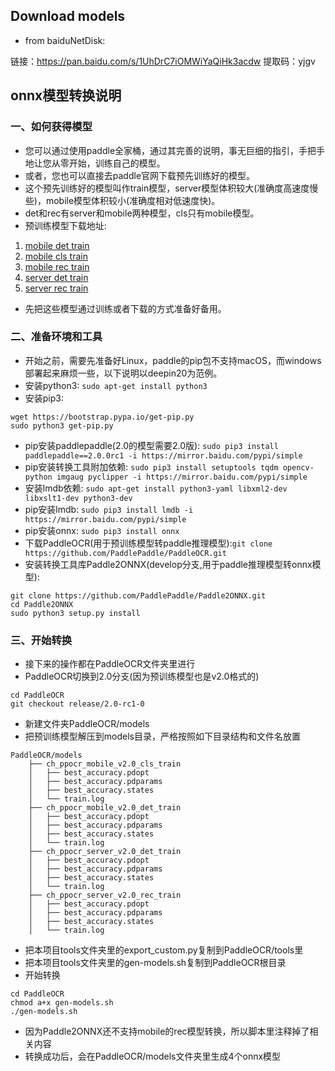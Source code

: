 ## Download models
* from baiduNetDisk:

链接：https://pan.baidu.com/s/1UhDrC7iOMWiYaQiHk3acdw 提取码：yjgv 

## onnx模型转换说明
### 一、如何获得模型
* 您可以通过使用paddle全家桶，通过其完善的说明，事无巨细的指引，手把手地让您从零开始，训练自己的模型。
* 或者，您也可以直接去paddle官网下载预先训练好的模型。
* 这个预先训练好的模型叫作train模型，server模型体积较大(准确度高速度慢些)，mobile模型体积较小(准确度相对低速度快)。
* det和rec有server和mobile两种模型，cls只有mobile模型。
* 预训练模型下载地址:
1. [mobile det train](https://paddleocr.bj.bcebos.com/dygraph_v2.0/ch/ch_ppocr_mobile_v2.0_det_train.tar)
2. [mobile cls train](https://paddleocr.bj.bcebos.com/dygraph_v2.0/ch/ch_ppocr_mobile_v2.0_cls_train.tar)
3. [mobile rec train](https://paddleocr.bj.bcebos.com/dygraph_v2.0/ch/ch_ppocr_mobile_v2.0_rec_train.tar)
4. [server det train](https://paddleocr.bj.bcebos.com/dygraph_v2.0/ch/ch_ppocr_server_v2.0_det_train.tar)
5. [server rec train](https://paddleocr.bj.bcebos.com/dygraph_v2.0/ch/ch_ppocr_server_v2.0_rec_train.tar)
* 先把这些模型通过训练或者下载的方式准备好备用。

### 二、准备环境和工具
* 开始之前，需要先准备好Linux，paddle的pip包不支持macOS，而windows部署起来麻烦一些，以下说明以deepin20为范例。
* 安装python3: ```sudo apt-get install python3```
* 安装pip3: 
```
wget https://bootstrap.pypa.io/get-pip.py
sudo python3 get-pip.py
```
* pip安装paddlepaddle(2.0的模型需要2.0版): ```sudo pip3 install paddlepaddle==2.0.0rc1 -i https://mirror.baidu.com/pypi/simple```
* pip安装转换工具附加依赖: ```sudo pip3 install setuptools tqdm opencv-python imgaug pyclipper -i https://mirror.baidu.com/pypi/simple```
* 安装lmdb依赖: ```sudo apt-get install python3-yaml libxml2-dev libxslt1-dev python3-dev```
* pip安装lmdb: ```sudo pip3 install lmdb -i https://mirror.baidu.com/pypi/simple```
* pip安装onnx: ```sudo pip3 install onnx```
* 下载PaddleOCR(用于预训练模型转paddle推理模型):```git clone https://github.com/PaddlePaddle/PaddleOCR.git```  
* 安装转换工具库Paddle2ONNX(develop分支,用于paddle推理模型转onnx模型):
```shell
git clone https://github.com/PaddlePaddle/Paddle2ONNX.git
cd Paddle2ONNX
sudo python3 setup.py install
```

### 三、开始转换
* 接下来的操作都在PaddleOCR文件夹里进行
* PaddleOCR切换到2.0分支(因为预训练模型也是v2.0格式的)
```shell
cd PaddleOCR
git checkout release/2.0-rc1-0
```
* 新建文件夹PaddleOCR/models
* 把预训练模型解压到models目录，严格按照如下目录结构和文件名放置
```
PaddleOCR/models
    ├── ch_ppocr_mobile_v2.0_cls_train
    │   ├── best_accuracy.pdopt
    │   ├── best_accuracy.pdparams
    │   ├── best_accuracy.states
    │   └── train.log
    ├── ch_ppocr_mobile_v2.0_det_train
    │   ├── best_accuracy.pdopt
    │   ├── best_accuracy.pdparams
    │   ├── best_accuracy.states
    │   └── train.log
    ├── ch_ppocr_server_v2.0_det_train
    │   ├── best_accuracy.pdopt
    │   ├── best_accuracy.pdparams
    │   ├── best_accuracy.states
    │   └── train.log
    ├── ch_ppocr_server_v2.0_rec_train
    │   ├── best_accuracy.pdopt
    │   ├── best_accuracy.pdparams
    │   ├── best_accuracy.states
    │   └── train.log
```
* 把本项目tools文件夹里的export_custom.py复制到PaddleOCR/tools里
* 把本项目tools文件夹里的gen-models.sh复制到PaddleOCR根目录
* 开始转换
```shell
cd PaddleOCR
chmod a+x gen-models.sh
./gen-models.sh
```
* 因为Paddle2ONNX还不支持mobile的rec模型转换，所以脚本里注释掉了相关内容
* 转换成功后，会在PaddleOCR/models文件夹里生成4个onnx模型